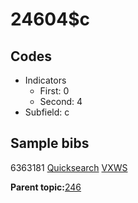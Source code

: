 # 24604$c

## Codes

-   Indicators
    -   First: 0
    -   Second: 4
-   Subfield: c

## Sample bibs

6363181 [Quicksearch](https://search.library.yale.edu/catalog/6363181) [VXWS](http://prodorbis.library.yale.edu:7014/vxws/GetHoldingsService?bibId=6363181)

**Parent topic:**[246](../../tags/246/246.md)

